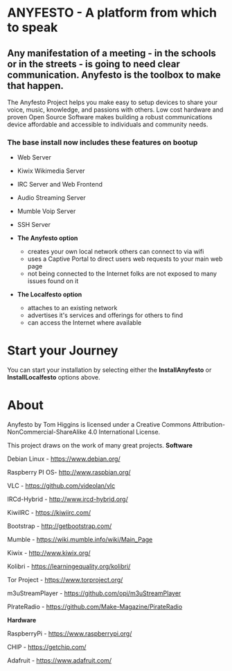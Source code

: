 # ANYFESTO - A platform from which to speak 
## Any manifestation of a meeting - in the schools or in the streets - is going to need clear communication. Anyfesto is the toolbox to make that happen. ##

The Anyfesto Project helps you make easy to setup devices to share your voice, music, knowledge, and passions with others.
Low cost hardware and proven Open Source Software makes building a robust communications device affordable and accessible to individuals and community  needs. 

### The base install now includes these features on bootup

* Web Server
* Kiwix Wikimedia Server
* IRC Server and Web Frontend
* Audio Streaming Server
* Mumble Voip Server
* SSH Server

* **The Anyfesto option** 
  * creates your own local network others can connect to via wifi
  * uses a Captive Portal to direct users web requests to your main web page
  * not being connected to the Internet folks are not exposed to many issues found on it

* **The Localfesto option**
  * attaches to an existing network
  * advertises it's services and offerings for others to find
  * can access the Internet where available

# Start your Journey 

You can start your installation by selecting either the **InstallAnyfesto** or **InstallLocalfesto** options above.


# About

Anyfesto by Tom Higgins is licensed under a Creative Commons Attribution-NonCommercial-ShareAlike 4.0 International License.


This project draws on the work of many great projects.
**Software**

Debian Linux - https://www.debian.org/

Raspberry PI OS-	http://www.raspbian.org/

VLC - 		https://github.com/videolan/vlc

IRCd-Hybrid - 	http://www.ircd-hybrid.org/

KiwiIRC - https://kiwiirc.com/

Bootstrap - http://getbootstrap.com/

Mumble - https://wiki.mumble.info/wiki/Main_Page

Kiwix - http://www.kiwix.org/

Kolibri - https://learningequality.org/kolibri/

Tor Project - https://www.torproject.org/

m3uStreamPlayer - https://github.com/opi/m3uStreamPlayer

PIrateRadio - 	https://github.com/Make-Magazine/PirateRadio

**Hardware**

RaspberryPi - https://www.raspberrypi.org/

CHIP - https://getchip.com/

Adafruit - https://www.adafruit.com/
 
